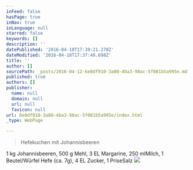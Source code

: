 ```yaml
---
inFeed: false
hasPage: true
inNav: true
inLanguage: null
starred: false
keywords: []
description: ''
datePublished: '2016-04-18T17:39:21.270Z'
dateModified: '2016-04-18T17:37:48.698Z'
title: ''
author: []
sourcePath: _posts/2016-04-12-6e8df910-3a00-4ba3-98ac-5f081b5a995e.md
published: true
authors: []
publisher:
  name: null
  domain: null
  url: null
  favicon: null
url: 6e8df910-3a00-4ba3-98ac-5f081b5a995e/index.html
_type: WebPage

---
```

> Hefekuchen mit Johannisbeeren

1 kg Johannisbeeren, 500 g Mehl, 3 EL Margarine, 250 mlMilch, 1 Beutel/Würfel Hefe (ca. 7g), 4 EL Zucker, 1 PriseSalz
![](https://the-grid-user-content.s3-us-west-2.amazonaws.com/da962515-b2b5-4a79-9eae-8ffc04f51a20.jpg)